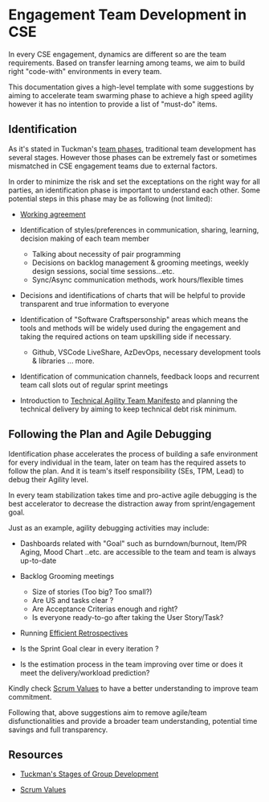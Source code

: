 # Engagement Team Development in CSE

In every CSE engagement, dynamics are different so are the team requirements. Based on transfer learning among teams, we aim to build right "code-with" environments in every team.

This documentation gives a high-level template with some suggestions by aiming to accelerate team swarming phase to achieve a high speed agility however it has no intention to provide a list of "must-do" items.

## Identification

As it's stated in Tuckman's [team phases](https://en.wikipedia.org/wiki/Tuckman%27s_stages_of_group_development), traditional team development has several stages.
However those phases can be extremely fast or sometimes mismatched in CSE engagement teams due to external factors.

In order to minimize the risk and set the exceptations on the right way for all parties, an identification phase is important to understand each other.
Some potential steps in this phase may be as following (not limited):

- [Working agreement](../team-agreements/working-agreements/readme.md)

- Identification of styles/preferences in communication, sharing, learning, decision making of each team member
  
  - Talking about necessity of pair programming
  - Decisions on backlog management & grooming meetings, weekly design sessions, social time sessions...etc.
  - Sync/Async communication methods, work hours/flexible times

- Decisions and identifications of charts that will be helpful to provide transparent and true information to everyone

- Identification of "Software Craftspersonship" areas which means the tools and methods will be widely used during the engagement and taking the required actions on team upskilling side if necessary.

  - Github, VSCode LiveShare, AzDevOps, necessary development tools & libraries ... more.

- Identification of communication channels, feedback loops and recurrent team call slots out of regular sprint meetings

- Introduction to [Technical Agility Team Manifesto](../team-agreements/team-manifesto/readme.md) and planning the technical delivery by aiming to keep
technical debt risk minimum.

## Following the Plan and Agile Debugging

Identification phase accelerates the process of building a safe environment for every individual in the team, later on team has the required assets to follow the plan.
And it is team's itself responsibility (SEs, TPM, Lead) to debug their Agility level.

In every team stabilization takes time and pro-active agile debugging is the best accelerator to decrease the distraction away from sprint/engagement goal.

Just as an example, agility debugging activities may include:

- Dashboards related with "Goal" such as burndown/burnout, Item/PR Aging, Mood Chart ..etc. are accessible to the team and team is always up-to-date

- Backlog Grooming meetings
  - Size of stories (Too big? Too small?)
  - Are US and tasks clear ?
  - Are Acceptance Criterias enough and right?
  - Is everyone ready-to-go after taking the User Story/Task?

- Running [Efficient Retrospectives](../retrospectives/readme.md)

- Is the Sprint Goal clear in every iteration ?

- Is the estimation process in the team improving over time or does it meet the delivery/workload prediction?

Kindly check [Scrum Values](https://scrumguides.org/scrum-guide.html) to have a better understanding to improve team commitment.

Following that, above suggestions aim to remove agile/team disfunctionalities and provide a broader team understanding, potential time savings and full transparency.

## Resources

- [Tuckman's Stages of Group Development](https://en.wikipedia.org/wiki/Tuckman%27s_stages_of_group_development)

- [Scrum Values](https://scrumguides.org/scrum-guide.html)
